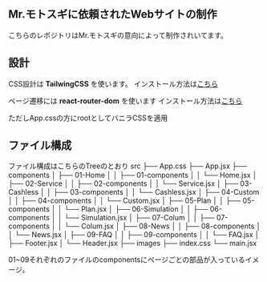 ## Mr.モトスギに依頼されたWebサイトの制作
こちらのレポジトリはMr.モトスギの意向によって制作されいてます。


## 設計

CSS設計は __TailwingCSS__ を使います。
インストール方法は[こちら](https://tailwindcss.com/docs/guides/create-react-app)

ページ遷移には __react-router-dom__ を使います
インストール方法は[こちら](https://v5.reactrouter.com/web/guides/quick-start)

ただしApp.cssの方にrootとしてバニラCSSを適用

## ファイル構成

ファイル構成はこちらのTreeのとおり
src
├── App.css
├── App.jsx
├── components
│   ├── 01-Home
│   │   ├── 01-components
│   │   └── Home.jsx
│   ├── 02-Service
│   │   ├── 02-components
│   │   └── Service.jsx
│   ├── 03-Cashless
│   │   ├── 03-components
│   │   └── Cashless.jsx
│   ├── 04-Custom
│   │   ├── 04-components
│   │   └── Custom.jsx
│   ├── 05-Plan
│   │   ├── 05-components
│   │   └── Plan.jsx
│   ├── 06-Simulation
│   │   ├── 06-components
│   │   └── Simulation.jsx
│   ├── 07-Colum
│   │   ├── 07-components
│   │   └── Colum.jsx
│   ├── 08-News
│   │   ├── 08-components
│   │   └── News.jsx
│   ├── 09-FAQ
│   │   ├── 09-components
│   │   └── FAQ.jsx
│   ├── Footer.jsx
│   └── Header.jsx
├── images
├── index.css
└── main.jsx

01~09それぞれのファイルのcomponentsにページごとの部品が入っているイメージ。